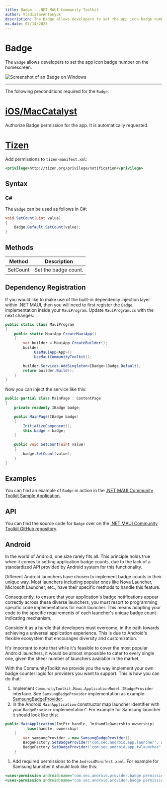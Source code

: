 ```yaml
---
title: Badge - .NET MAUI Community Toolkit
author: VladislavAntonyuk
description: The Badge allows developers to set the app icon badge number on the homescreen.
ms.date: 07/14/2023
---
```


# Badge

The `Badge` allows developers to set the app icon badge number on the homescreen.

![Screenshot of an Badge on Windows](../images/essentials/badge-windows.png "Badge on Windows")

---

The following preconditions required for the `Badge`:

# [iOS/MacCatalyst](#tab/ios)

Authorize Badge permission for the app. It is automatically requested.

# [Tizen](#tab/tizen)

Add permissions to `tizen-manifest.xml`:

```xml
<privilege>http://tizen.org/privilege/notification</privilege>
```

## Syntax

### C#

The `Badge` can be used as follows in C#:

```csharp
void SetCount(uint value)
{
    Badge.Default.SetCount(value);
}
```

## Methods

|Method  |Description  |
|---------|---------|
| SetCount | Set the badge count. |

## Dependency Registration

If you would like to make use of the built-in dependency injection layer within .NET MAUI, then you will need to first register the `Badge` implementation inside your `MauiProgram`.
Update `MauiProgram.cs` with the next changes:

```csharp
public static class MauiProgram
{
    public static MauiApp CreateMauiApp()
    {
        var builder = MauiApp.CreateBuilder();
        builder
            .UseMauiApp<App>()
			.UseMauiCommunityToolkit();

		builder.Services.AddSingleton<IBadge>(Badge.Default);
        return builder.Build();
    }
}
```

Now you can inject the service like this:

```csharp
public partial class MainPage : ContentPage
{
    private readonly IBadge badge;

	public MainPage(IBadge badge)
	{
		InitializeComponent();
        this.badge = badge;
	}
	
	public void SetCount(uint value)
    {
        badge.SetCount(value);
    }
}
```

## Examples

You can find an example of `Badge` in action in the [.NET MAUI Community Toolkit Sample Application](https://github.com/CommunityToolkit/Maui/blob/main/samples/CommunityToolkit.Maui.Sample/Pages/Essentials/BadgePage.xaml).

## API

You can find the source code for `Badge` over on the [.NET MAUI Community Toolkit GitHub repository](https://github.com/CommunityToolkit/Maui/blob/main/src/CommunityToolkit.Maui.Core/Essentials/Badge/IBadge.shared.cs).

## Android

In the world of Android, one size rarely fits all. This principle holds true when it comes to setting application badge counts, due to the lack of a standardized API provided by Android system for this functionality.

Different Android launchers have chosen to implement badge counts in their unique way. Most launchers including popular ones like Nova Launcher, Microsoft Launcher, etc., have their specific methods to handle this feature.

Consequently, to ensure that your application's badge notifications appear correctly across these diverse launchers, you must resort to programming specific code implementations for each launcher. This means adapting your code to the specific requirements of each launcher's unique badge count-indicating mechanism.

Consider it as a hurdle that developers must overcome, in the path towards achieving a universal application experience. This is due to Android's flexible ecosystem that encourages diversity and customization.

It's important to note that while it's feasible to cover the most popular Android launchers, it would be almost impossible to cater to every single one, given the sheer number of launchers available in the market.

With the CommunityToolkit we provide you the way implement your own badge counter logic for providers you want to support. This is how you can do that:

1. Implement `CommunityToolkit.Maui.ApplicationModel.IBadgeProvider` interface. See `SamsungBadgeProvider` implementation as example: [SamsungBadgeProvider](https://github.com/CommunityToolkit/Maui/blob/main/samples/CommunityToolkit.Maui.Sample/Platforms/Android/SamsungBadgeProvider.cs).
1. In the Android `MainApplication` constructor map launcher identifier with your `BadgeProvider` implementation". For example for Samsung launcher it should look like this:
```csharp
public MainApplication(IntPtr handle, JniHandleOwnership ownership)
		: base(handle, ownership)
	{
		var samsungProvider = new SamsungBadgeProvider();
		BadgeFactory.SetBadgeProvider("com.sec.android.app.launcher", samsungProvider);
		BadgeFactory.SetBadgeProvider("com.sec.android.app.twlauncher", samsungProvider);
	}
```
1. Add required permissions to the `AndroidManifest.xaml`.  For example for Samsung launcher it should look like this:
```xml
<uses-permission android:name="com.sec.android.provider.badge.permission.READ" />
<uses-permission android:name="com.sec.android.provider.badge.permission.WRITE" />
```
